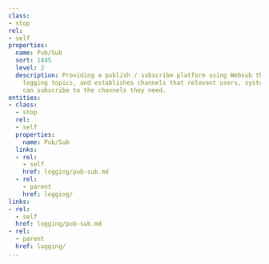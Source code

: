 ```yaml
---
class:
- stop
rel:
- self
properties:
  name: Pub/Sub
  sort: 1845
  level: 2
  description: Providing a publish / subscribe platform using Websub that identifying
    logging topics, and establishes channels that relevant users, systems, and applications
    can subscribe to the channels they need.
entities:
- class:
  - stop
  rel:
  - self
  properties:
    name: Pub/Sub
  links:
  - rel:
    - self
    href: logging/pub-sub.md
  - rel:
    - parent
    href: logging/
links:
- rel:
  - self
  href: logging/pub-sub.md
- rel:
  - parent
  href: logging/
...
```

